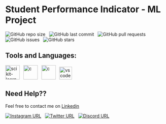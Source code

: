 # Student Performance Indicator - ML Project

![GitHub repo size](https://img.shields.io/github/repo-size/AmanKrSahu/Student-Performance-Indicator?logo=github&style=for-the-badge) &nbsp; ![GitHub last commit](https://img.shields.io/github/last-commit/AmanKrSahu/Student-Performance-Indicator?style=for-the-badge&logo=git) &nbsp; ![GitHub pull requests](https://img.shields.io/github/issues-pr/AmanKrSahu/Student-Performance-Indicator?style=for-the-badge) &nbsp; ![GitHub issues](https://img.shields.io/github/issues/AmanKrSahu/Student-Performance-Indicator?style=for-the-badge) &nbsp; ![GitHub stars](https://img.shields.io/github/stars/AmanKrSahu/Student-Performance-Indicator?style=for-the-badge)  

## Tools and Languages:

<img src="https://upload.wikimedia.org/wikipedia/commons/0/05/Scikit_learn_logo_small.svg" alt="scikit-learn" width="45" height="45"/> &nbsp; <img src="https://cdn.jsdelivr.net/gh/devicons/devicon/icons/python/python-original.svg" alt="c" height="45" width="45"/> &nbsp; <img src="https://cdn.jsdelivr.net/gh/devicons/devicon/icons/jupyter/jupyter-original-wordmark.svg" alt="c" height="45" width="45"/> &nbsp; <img src="https://cdn.jsdelivr.net/gh/devicons/devicon/icons/vscode/vscode-original.svg" alt="vscode" height="40" width="40"/>     

## Need Help??

Feel free to contact me on [Linkedin](https://www.linkedin.com/in/aman-kumar-sahu-88773123a/)

[![Instagram URL](https://img.shields.io/badge/Instagram-E4405F?style=for-the-badge&logo=instagram&logoColor=white)](https://www.instagram.com/itz.amansahu/) &nbsp; [![Twitter URL](https://img.shields.io/badge/Twitter-1DA1F2?style=for-the-badge&logo=twitter&logoColor=white)](https://twitter.com/itzamansahu) &nbsp; [![Discord URL](https://img.shields.io/badge/Discord-7289DA?style=for-the-badge&logo=discord&logoColor=white)](discordapp.com/users/539751578866024479)
